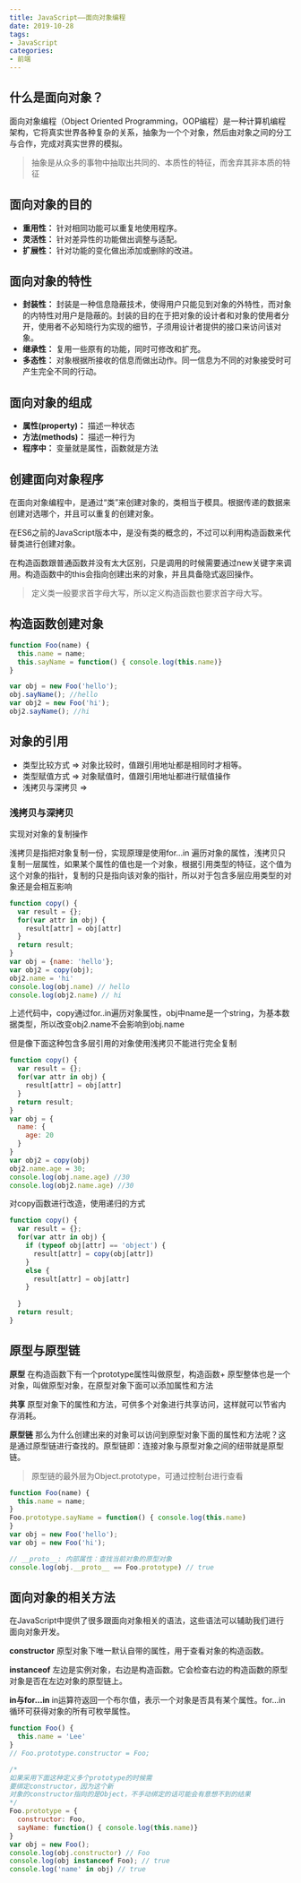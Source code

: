 ```yaml
---
title: JavaScript——面向对象编程
date: 2019-10-28
tags: 
- JavaScript
categories: 
- 前端
---
```


##  什么是面向对象？

面向对象编程（Object Oriented Programming，OOP编程）是一种计算机编程架构，它将真实世界各种复杂的关系，抽象为一个个对象，然后由对象之间的分工与合作，完成对真实世界的模拟。

> 抽象是从众多的事物中抽取出共同的、本质性的特征，而舍弃其非本质的特征

## 面向对象的目的

- **重用性：** 针对相同功能可以重复地使用程序。
- **灵活性：** 针对差异性的功能做出调整与适配。
- **扩展性：** 针对功能的变化做出添加或删除的改进。

## 面向对象的特性

- **封装性：** 封装是一种信息隐蔽技术，使得用户只能见到对象的外特性，而对象的内特性对用户是隐蔽的。封装的目的在于把对象的设计者和对象的使用者分开，使用者不必知晓行为实现的细节，子须用设计者提供的接口来访问该对象。
- **继承性：** 复用一些原有的功能，同时可修改和扩充。
- **多态性：** 对象根据所接收的信息而做出动作。同一信息为不同的对象接受时可产生完全不同的行动。

## 面向对象的组成

- **属性(property)：** 描述一种状态
- **方法(methods)：** 描述一种行为
- **程序中：** 变量就是属性，函数就是方法

## 创建面向对象程序

在面向对象编程中，是通过“类”来创建对象的，类相当于模具。根据传递的数据来创建对选哪个，并且可以重复的创建对象。

在ES6之前的JavaScript版本中，是没有类的概念的，不过可以利用构造函数来代替类进行创建对象。

在构造函数跟普通函数并没有太大区别，只是调用的时候需要通过new关键字来调用。构造函数中的this会指向创建出来的对象，并且具备隐式返回操作。

> 定义类一般要求首字母大写，所以定义构造函数也要求首字母大写。

## 构造函数创建对象

```js
function Foo(name) {
  this.name = name;
  this.sayName = function() { console.log(this.name)}
}

var obj = new Foo('hello');
obj.sayName(); //hello
var obj2 = new Foo('hi');
obj2.sayName(); //hi
```

## 对象的引用

- 类型比较方式 => 对象比较时，值跟引用地址都是相同时才相等。
- 类型赋值方式 => 对象赋值时，值跟引用地址都进行赋值操作
- 浅拷贝与深拷贝 => 

### 浅拷贝与深拷贝
实现对对象的复制操作

浅拷贝是指把对象复制一份，实现原理是使用for...in 遍历对象的属性，浅拷贝只复制一层属性，如果某个属性的值也是一个对象，根据引用类型的特征，这个值为这个对象的指针，复制的只是指向该对象的指针，所以对于包含多层应用类型的对象还是会相互影响

```js
function copy() {
  var result = {};
  for(var attr in obj) {
    result[attr] = obj[attr]
  }
  return result;
}
var obj = {name: 'hello'};
var obj2 = copy(obj);
obj2.name = 'hi'
console.log(obj.name) // hello
console.log(obj2.name) // hi

```

上述代码中，copy通过for..in遍历对象属性，obj中name是一个string，为基本数据类型，所以改变obj2.name不会影响到obj.name

但是像下面这种包含多层引用的对象使用浅拷贝不能进行完全复制

```js
function copy() {
  var result = {};
  for(var attr in obj) {
    result[attr] = obj[attr]
  }
  return result;
}
var obj = {
  name: {
    age: 20
  }
}
var obj2 = copy(obj)
obj2.name.age = 30;
console.log(obj.name.age) //30
console.log(obj2.name.age) //30
```

对copy函数进行改造，使用递归的方式

```js
function copy() {
  var result = {};
  for(var attr in obj) {
    if (typeof obj[attr] == 'object') {
      result[attr] = copy(obj[attr])
    }
    else {
      result[attr] = obj[attr]
    }
    
  }
  return result;
}
```

## 原型与原型链

**原型** 在构造函数下有一个prototype属性叫做原型，构造函数+ 原型整体也是一个对象，叫做原型对象，在原型对象下面可以添加属性和方法

**共享** 原型对象下的属性和方法，可供多个对象进行共享访问，这样就可以节省内存消耗。

**原型链** 那么为什么创建出来的对象可以访问到原型对象下面的属性和方法呢？这是通过原型链进行查找的。原型链即：连接对象与原型对象之间的纽带就是原型链。

> 原型链的最外层为Object.prototype，可通过控制台进行查看

```js
function Foo(name) {
  this.name = name;
}
Foo.prototype.sayName = function() { console.log(this.name)
}
var obj = new Foo('hello');
var obj = new Foo('hi');

// __proto__: 内部属性：查找当前对象的原型对象
console.log(obj.__proto__ == Foo.prototype) // true
```

## 面向对象的相关方法

在JavaScript中提供了很多跟面向对象相关的语法，这些语法可以辅助我们进行面向对象开发。

**constructor** 原型对象下唯一默认自带的属性，用于查看对象的构造函数。

**instanceof** 左边是实例对象，右边是构造函数。它会检查右边的构造函数的原型对象是否在左边对象的原型链上。

**in与for...in** in运算符返回一个布尔值，表示一个对象是否具有某个属性。for...in循环可获得对象的所有可枚举属性。

```js
function Foo() {
  this.name = 'Lee'
}
// Foo.prototype.constructor = Foo;

/*
如果采用下面这种定义多个prototype的时候需
要绑定constructor，因为这个新
对象的constructor指向的是Object，不手动绑定的话可能会有意想不到的结果
*/
Foo.prototype = {
  constructor: Foo, 
  sayName: function() { console.log(this.name)}
}
var obj = new Foo();
console.log(obj.constructor) // Foo
console.log(obj instanceof Foo); // true
console.log('name' in obj) // true
```
